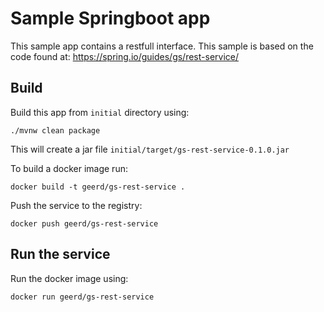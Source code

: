 # Sample Springboot app

This sample app contains a restfull interface. This sample is based on the code found at: https://spring.io/guides/gs/rest-service/

## Build

Build this app from `initial` directory using:

```
./mvnw clean package
```

This will create a jar file  `initial/target/gs-rest-service-0.1.0.jar`

To build a docker image run:

```
docker build -t geerd/gs-rest-service .
```

Push the service to the registry:

```
docker push geerd/gs-rest-service
```

## Run the service

Run the docker image using:

```
docker run geerd/gs-rest-service
